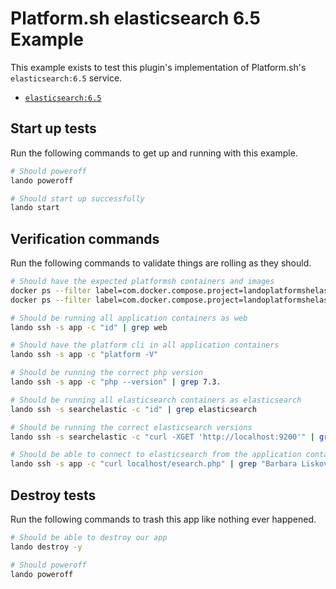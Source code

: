Platform.sh elasticsearch 6.5 Example
=================================

This example exists to test this plugin's implementation of Platform.sh's `elasticsearch:6.5` service.

* [`elasticsearch:6.5`](https://docs.platform.sh/configuration/services/elasticsearch.html)

Start up tests
--------------

Run the following commands to get up and running with this example.

```bash
# Should poweroff
lando poweroff

# Should start up successfully
lando start
```

Verification commands
---------------------

Run the following commands to validate things are rolling as they should.

```bash
# Should have the expected platformsh containers and images
docker ps --filter label=com.docker.compose.project=landoplatformshelasticsearch65 | grep docker.registry.platform.sh/php-7.3 | grep landoplatformshelasticsearch65_app_1
docker ps --filter label=com.docker.compose.project=landoplatformshelasticsearch65 | grep docker.registry.platform.sh/elasticsearch-6.5 | grep landoplatformshelasticsearch65_searchelastic_1

# Should be running all application containers as web
lando ssh -s app -c "id" | grep web

# Should have the platform cli in all application containers
lando ssh -s app -c "platform -V"

# Should be running the correct php version
lando ssh -s app -c "php --version" | grep 7.3.

# Should be running all elasticsearch containers as elasticsearch
lando ssh -s searchelastic -c "id" | grep elasticsearch

# Should be running the correct elasticsearch versions
lando ssh -s searchelastic -c "curl -XGET 'http://localhost:9200'" | grep 6.5

# Should be able to connect to elasticsearch from the application containers
lando ssh -s app -c "curl localhost/esearch.php" | grep "Barbara Liskov"
```

Destroy tests
-------------

Run the following commands to trash this app like nothing ever happened.

```bash
# Should be able to destroy our app
lando destroy -y

# Should poweroff
lando poweroff
```
